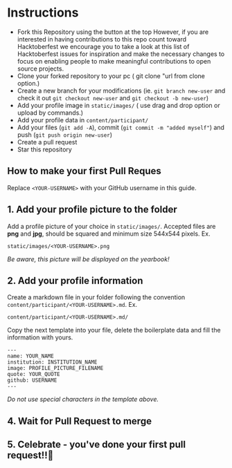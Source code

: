# Instructions

- Fork this Repository using the button at the top		However, if you are interested in having contributions to this repo count toward Hacktoberfest we encourage you to take a look at this list of Hacktoberfest issues for inspiration and make the necessary changes to focus on enabling people to make meaningful contributions to open source projects.
- Clone your forked repository to your pc ( git clone "url from clone option.)		
- Create a new branch for your modifications (ie. `git branch new-user` and check it out `git checkout new-user` and `git checkout -b new-user`)		
- Add your profile image in `static/images/` ( use drag and drop option or upload by commands.)		
- Add your profile data in `content/participant/`		
- Add your files (`git add -A`), commit (`git commit -m "added myself"`) and push (`git push origin new-user`)		
- Create a pull request		
- Star this repository

## How to make your first Pull Reques

Replace `<YOUR-USERNAME>` with your GitHub username in this guide.

## 1. Add your profile picture to the folder

Add a profile picture of your choice in `static/images/`. Accepted files are **png** and **jpg**, should be squared and minimum size 544x544 pixels. Ex.		

 ```		
static/images/<YOUR-USERNAME>.png		
```		

 _Be aware, this picture will be displayed on the yearbook!_		

 ## 2. Add your profile information		

 Create a markdown file in your folder following the convention `content/participant/<YOUR-USERNAME>.md`. Ex.		

 ```		
content/participant/<YOUR-USERNAME>.md/		
```		

 Copy the next template into your file, delete the boilerplate data and fill the information with yours.		

 ```		
---		
name: YOUR_NAME		
institution: INSTITUTION_NAME		
image: PROFILE_PICTURE_FILENAME		
quote: YOUR_QUOTE		
github: USERNAME		
---		
```		

 _Do not use special characters in the template above._		

 ## 4. Wait for Pull Request to merge		

 ## 5. Celebrate - you've done your first pull request!!🎉
